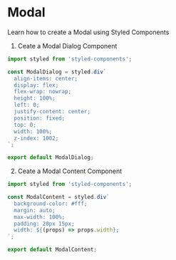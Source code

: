# Modal

Learn how to create a Modal using Styled Components

1. Ceate a Modal Dialog Component

```javascript
import styled from 'styled-components';

const ModalDialog = styled.div`
  align-items: center;
  display: flex;
  flex-wrap: nowrap;
  height: 100%;
  left: 0;
  justify-content: center;
  position: fixed;
  top: 0;
  width: 100%;
  z-index: 1002;
`;

export default ModalDialog;
```

2. Ceate a Modal Content Component

```javascript
import styled from 'styled-components';

const ModalContent = styled.div`
  background-color: #fff;
  margin: auto;
  max-width: 100%;
  padding: 20px 15px;
  width: ${(props) => props.width};
`;

export default ModalContent;
```
